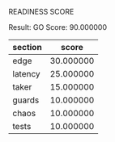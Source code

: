 READINESS SCORE

Result: GO  Score: 90.000000

| section | score |
|---------|-------|
| edge | 30.000000 |
| latency | 25.000000 |
| taker | 15.000000 |
| guards | 10.000000 |
| chaos | 10.000000 |
| tests | 10.000000 |


